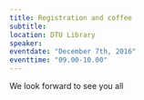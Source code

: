 ```yaml
---
title: Registration and coffee
subtitle:
location: DTU Library
speaker:
eventdate: "December 7th, 2016"
eventtime: "09.00-10.00"
---
```


We look forward to see you all
